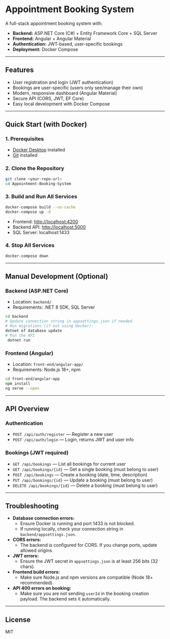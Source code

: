 # Appointment Booking System

A full-stack appointment booking system with:
- **Backend:** ASP.NET Core (C#) + Entity Framework Core + SQL Server
- **Frontend:** Angular + Angular Material
- **Authentication:** JWT-based, user-specific bookings
- **Deployment:** Docker Compose

---

## Features
- User registration and login (JWT authentication)
- Bookings are user-specific (users only see/manage their own)
- Modern, responsive dashboard (Angular Material)
- Secure API (CORS, JWT, EF Core)
- Easy local development with Docker Compose

---

## Quick Start (with Docker)

### 1. Prerequisites
- [Docker Desktop](https://www.docker.com/products/docker-desktop/) installed
- [Git](https://git-scm.com/) installed

### 2. Clone the Repository
```bash
git clone <your-repo-url>
cd Appointment-Booking-System
```

### 3. Build and Run All Services
```bash
docker-compose build --no-cache
docker-compose up -d
```
- Frontend: [http://localhost:4200](http://localhost:4200)
- Backend API: [http://localhost:5000](http://localhost:5000)
- SQL Server: localhost:1433

### 4. Stop All Services
```bash
docker-compose down
```

---

## Manual Development (Optional)

### Backend (ASP.NET Core)
- Location: `backend/`
- Requirements: .NET 8 SDK, SQL Server

```bash
cd backend
# Update connection string in appsettings.json if needed
# Run migrations (if not using Docker):
dotnet ef database update
# Run the API
 dotnet run
```

### Frontend (Angular)
- Location: `front-end/angular-app/`
- Requirements: Node.js 18+, npm

```bash
cd front-end/angular-app
npm install
ng serve --open
```

---

## API Overview

### Authentication
- `POST /api/auth/register` — Register a new user
- `POST /api/auth/login` — Login, returns JWT and user info

### Bookings (JWT required)
- `GET /api/bookings` — List all bookings for current user
- `GET /api/bookings/{id}` — Get a single booking (must belong to user)
- `POST /api/bookings` — Create a booking (date, time, description)
- `PUT /api/bookings/{id}` — Update a booking (must belong to user)
- `DELETE /api/bookings/{id}` — Delete a booking (must belong to user)

---

## Troubleshooting

- **Database connection errors:**
  - Ensure Docker is running and port 1433 is not blocked.
  - If running locally, check your connection string in `backend/appsettings.json`.
- **CORS errors:**
  - The backend is configured for CORS. If you change ports, update allowed origins.
- **JWT errors:**
  - Ensure the JWT secret in `appsettings.json` is at least 256 bits (32 chars).
- **Frontend build errors:**
  - Make sure Node.js and npm versions are compatible (Node 18+ recommended).
- **API 400 errors on booking:**
  - Make sure you are not sending `userId` in the booking creation payload. The backend sets it automatically.

---

## License
MIT
